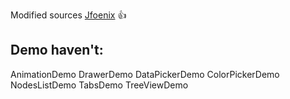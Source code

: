 Modified sources [Jfoenix](https://github.com/jfoenixadmin/JFoenix) :+1:


## Demo haven't:
AnimationDemo
DrawerDemo
DataPickerDemo
ColorPickerDemo
NodesListDemo
TabsDemo
TreeViewDemo

